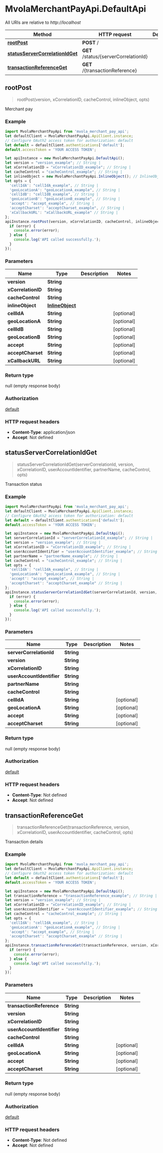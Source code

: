 # MvolaMerchantPayApi.DefaultApi

All URIs are relative to *http://localhost*

Method | HTTP request | Description
------------- | ------------- | -------------
[**rootPost**](DefaultApi.md#rootPost) | **POST** / | 
[**statusServerCorrelationIdGet**](DefaultApi.md#statusServerCorrelationIdGet) | **GET** /status/{serverCorrelationId} | 
[**transactionReferenceGet**](DefaultApi.md#transactionReferenceGet) | **GET** /{transactionReference} | 



## rootPost

> rootPost(version, xCorrelationID, cacheControl, inlineObject, opts)



Merchant pay

### Example

```javascript
import MvolaMerchantPayApi from 'mvola_merchant_pay_api';
let defaultClient = MvolaMerchantPayApi.ApiClient.instance;
// Configure OAuth2 access token for authorization: default
let default = defaultClient.authentications['default'];
default.accessToken = 'YOUR ACCESS TOKEN';

let apiInstance = new MvolaMerchantPayApi.DefaultApi();
let version = "version_example"; // String | 
let xCorrelationID = "xCorrelationID_example"; // String | 
let cacheControl = "cacheControl_example"; // String | 
let inlineObject = new MvolaMerchantPayApi.InlineObject(); // InlineObject | 
let opts = {
  'cellIdA': "cellIdA_example", // String | 
  'geoLocationA': "geoLocationA_example", // String | 
  'cellIdB': "cellIdB_example", // String | 
  'geoLocationB': "geoLocationB_example", // String | 
  'accept': "accept_example", // String | 
  'acceptCharset': "acceptCharset_example", // String | 
  'xCallbackURL': "xCallbackURL_example" // String | 
};
apiInstance.rootPost(version, xCorrelationID, cacheControl, inlineObject, opts, (error, data, response) => {
  if (error) {
    console.error(error);
  } else {
    console.log('API called successfully.');
  }
});
```

### Parameters


Name | Type | Description  | Notes
------------- | ------------- | ------------- | -------------
 **version** | **String**|  | 
 **xCorrelationID** | **String**|  | 
 **cacheControl** | **String**|  | 
 **inlineObject** | [**InlineObject**](InlineObject.md)|  | 
 **cellIdA** | **String**|  | [optional] 
 **geoLocationA** | **String**|  | [optional] 
 **cellIdB** | **String**|  | [optional] 
 **geoLocationB** | **String**|  | [optional] 
 **accept** | **String**|  | [optional] 
 **acceptCharset** | **String**|  | [optional] 
 **xCallbackURL** | **String**|  | [optional] 

### Return type

null (empty response body)

### Authorization

[default](../README.md#default)

### HTTP request headers

- **Content-Type**: application/json
- **Accept**: Not defined


## statusServerCorrelationIdGet

> statusServerCorrelationIdGet(serverCorrelationId, version, xCorrelationID, userAccountIdentifier, partnerName, cacheControl, opts)



Transaction status

### Example

```javascript
import MvolaMerchantPayApi from 'mvola_merchant_pay_api';
let defaultClient = MvolaMerchantPayApi.ApiClient.instance;
// Configure OAuth2 access token for authorization: default
let default = defaultClient.authentications['default'];
default.accessToken = 'YOUR ACCESS TOKEN';

let apiInstance = new MvolaMerchantPayApi.DefaultApi();
let serverCorrelationId = "serverCorrelationId_example"; // String | 
let version = "version_example"; // String | 
let xCorrelationID = "xCorrelationID_example"; // String | 
let userAccountIdentifier = "userAccountIdentifier_example"; // String | 
let partnerName = "partnerName_example"; // String | 
let cacheControl = "cacheControl_example"; // String | 
let opts = {
  'cellIdA': "cellIdA_example", // String | 
  'geoLocationA': "geoLocationA_example", // String | 
  'accept': "accept_example", // String | 
  'acceptCharset': "acceptCharset_example" // String | 
};
apiInstance.statusServerCorrelationIdGet(serverCorrelationId, version, xCorrelationID, userAccountIdentifier, partnerName, cacheControl, opts, (error, data, response) => {
  if (error) {
    console.error(error);
  } else {
    console.log('API called successfully.');
  }
});
```

### Parameters


Name | Type | Description  | Notes
------------- | ------------- | ------------- | -------------
 **serverCorrelationId** | **String**|  | 
 **version** | **String**|  | 
 **xCorrelationID** | **String**|  | 
 **userAccountIdentifier** | **String**|  | 
 **partnerName** | **String**|  | 
 **cacheControl** | **String**|  | 
 **cellIdA** | **String**|  | [optional] 
 **geoLocationA** | **String**|  | [optional] 
 **accept** | **String**|  | [optional] 
 **acceptCharset** | **String**|  | [optional] 

### Return type

null (empty response body)

### Authorization

[default](../README.md#default)

### HTTP request headers

- **Content-Type**: Not defined
- **Accept**: Not defined


## transactionReferenceGet

> transactionReferenceGet(transactionReference, version, xCorrelationID, userAccountIdentifier, cacheControl, opts)



Transaction details

### Example

```javascript
import MvolaMerchantPayApi from 'mvola_merchant_pay_api';
let defaultClient = MvolaMerchantPayApi.ApiClient.instance;
// Configure OAuth2 access token for authorization: default
let default = defaultClient.authentications['default'];
default.accessToken = 'YOUR ACCESS TOKEN';

let apiInstance = new MvolaMerchantPayApi.DefaultApi();
let transactionReference = "transactionReference_example"; // String | 
let version = "version_example"; // String | 
let xCorrelationID = "xCorrelationID_example"; // String | 
let userAccountIdentifier = "userAccountIdentifier_example"; // String | 
let cacheControl = "cacheControl_example"; // String | 
let opts = {
  'cellIdA': "cellIdA_example", // String | 
  'geoLocationA': "geoLocationA_example", // String | 
  'accept': "accept_example", // String | 
  'acceptCharset': "acceptCharset_example" // String | 
};
apiInstance.transactionReferenceGet(transactionReference, version, xCorrelationID, userAccountIdentifier, cacheControl, opts, (error, data, response) => {
  if (error) {
    console.error(error);
  } else {
    console.log('API called successfully.');
  }
});
```

### Parameters


Name | Type | Description  | Notes
------------- | ------------- | ------------- | -------------
 **transactionReference** | **String**|  | 
 **version** | **String**|  | 
 **xCorrelationID** | **String**|  | 
 **userAccountIdentifier** | **String**|  | 
 **cacheControl** | **String**|  | 
 **cellIdA** | **String**|  | [optional] 
 **geoLocationA** | **String**|  | [optional] 
 **accept** | **String**|  | [optional] 
 **acceptCharset** | **String**|  | [optional] 

### Return type

null (empty response body)

### Authorization

[default](../README.md#default)

### HTTP request headers

- **Content-Type**: Not defined
- **Accept**: Not defined

